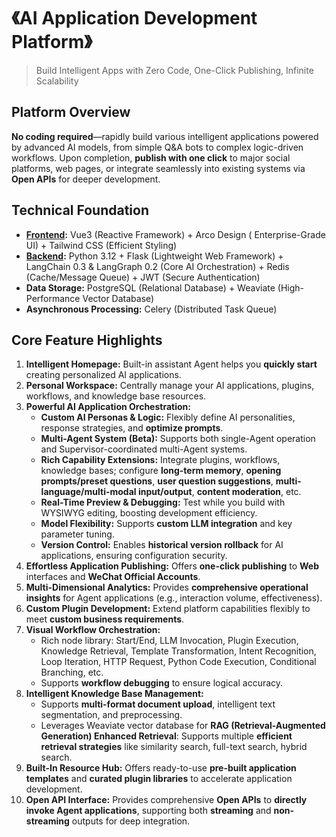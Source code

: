 # 《AI Application Development Platform》

> Build Intelligent Apps with Zero Code, One-Click Publishing, Infinite Scalability

## **Platform Overview**

**No coding required**—rapidly build various intelligent applications powered by advanced AI models, from simple Q&A
bots to complex logic-driven workflows. Upon completion, **publish with one click** to major social platforms, web
pages, or integrate seamlessly into existing systems via **Open APIs** for deeper development.

## **Technical Foundation**

* **[Frontend](https://github.com/caixr9527/bdjw-ai-web.git):** Vue3 (Reactive Framework) + Arco Design (
  Enterprise-Grade UI) + Tailwind CSS (Efficient Styling)
* **[Backend](https://github.com/caixr9527/bdjw-ai-ops.git):** Python 3.12 + Flask (Lightweight Web Framework) +
  LangChain 0.3 & LangGraph 0.2 (Core AI Orchestration) + Redis (Cache/Message Queue) + JWT (Secure Authentication)
* **Data Storage:** PostgreSQL (Relational Database) + Weaviate (High-Performance Vector Database)
* **Asynchronous Processing:** Celery (Distributed Task Queue)

## **Core Feature Highlights**

1. **Intelligent Homepage:** Built-in assistant Agent helps you **quickly start** creating personalized AI applications.
2. **Personal Workspace:** Centrally manage your AI applications, plugins, workflows, and knowledge base resources.
3. **Powerful AI Application Orchestration:**
    * **Custom AI Personas & Logic:** Flexibly define AI personalities, response strategies, and **optimize prompts**.
    * **Multi-Agent System (Beta):** Supports both single-Agent operation and Supervisor-coordinated multi-Agent
      systems.
    * **Rich Capability Extensions:** Integrate plugins, workflows, knowledge bases; configure **long-term memory**,
      **opening prompts/preset questions**, **user question suggestions**, **multi-language/multi-modal input/output**,
      **content moderation**, etc.
    * **Real-Time Preview & Debugging:** Test while you build with WYSIWYG editing, boosting development efficiency.
    * **Model Flexibility:** Supports **custom LLM integration** and key parameter tuning.
    * **Version Control:** Enables **historical version rollback** for AI applications, ensuring configuration security.
4. **Effortless Application Publishing:** Offers **one-click publishing** to **Web** interfaces and **WeChat Official
   Accounts**.
5. **Multi-Dimensional Analytics:** Provides **comprehensive operational insights** for Agent applications (e.g.,
   interaction volume, effectiveness).
6. **Custom Plugin Development:** Extend platform capabilities flexibly to meet **custom business requirements**.
7. **Visual Workflow Orchestration:**
    * Rich node library: Start/End, LLM Invocation, Plugin Execution, Knowledge Retrieval, Template Transformation,
      Intent Recognition, Loop Iteration, HTTP Request, Python Code Execution, Conditional Branching, etc.
    * Supports **workflow debugging** to ensure logical accuracy.
8. **Intelligent Knowledge Base Management:**
    * Supports **multi-format document upload**, intelligent text segmentation, and preprocessing.
    * Leverages Weaviate vector database for **RAG (Retrieval-Augmented Generation) Enhanced Retrieval**: Supports
      multiple **efficient retrieval strategies** like similarity search, full-text search, hybrid search.
9. **Built-In Resource Hub:** Offers ready-to-use **pre-built application templates** and **curated plugin libraries**
   to accelerate application development.
10. **Open API Interface:** Provides comprehensive **Open APIs** to **directly invoke Agent applications**, supporting
    both **streaming** and **non-streaming** outputs for deep integration.
